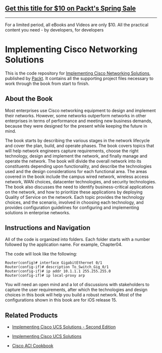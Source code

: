## [Get this title for $10 on Packt's Spring Sale](https://www.packt.com/B06022?utm_source=github&utm_medium=packt-github-repo&utm_campaign=spring_10_dollar_2022)
-----
For a limited period, all eBooks and Videos are only $10. All the practical content you need \- by developers, for developers

# Implementing Cisco Networking Solutions
This is the code repository for [Implementing Cisco Networking Solutions](https://www.packtpub.com/virtualization-and-cloud/implementing-cisco-networking-solutions?utm_source=github&utm_medium=repository&utm_campaign=9781787121782), published by [Packt](https://www.packtpub.com/?utm_source=github). It contains all the supporting project files necessary to work through the book from start to finish.
## About the Book
Most enterprises use Cisco networking equipment to design and implement their networks. However, some networks outperform networks in other enterprises in terms of performance and meeting new business demands, because they were designed for the present while keeping the future in mind.

The book starts by describing the various stages in the network lifecycle and cover the plan, build, and operate phases. The book covers topics that will help network engineers capture requirements, choose the right technology, design and implement the network, and finally manage and operate the network. The book will divide the overall network into its constituents depending upon functionality, and describe the technologies used and the design considerations for each functional area. The areas covered in the book include the campus wired network, wireless access network, WAN choices, datacenter technologies, and security technologies. The book also discusses the need to identify business-critical applications on the network, and how to prioritize these applications by deploying Quality of Service on the network. Each topic provides the technology choices, and the scenario, involved in choosing each technology, and provides configuration guidelines for configuring and implementing solutions in enterprise networks.


## Instructions and Navigation
All of the code is organized into folders. Each folder starts with a number followed by the application name. For example, Chapter04.



The code will look like the following:
```
Router(config)# interface GigabitEthernet 0/1
Router(config-if)# description To_Switch_Gig_0/1
Router(config-if)# ip addr 10.1.1.1 255.255.255.0
Router(config-if)# ip local-proxy arp
```

You will need an open mind and a lot of discussions with stakeholders to capture the user
requirements, after which the technologies and design choices in this book will help you
build a robust network. Most of the configurations shown in this book are for iOS release
15.

## Related Products
* [Implementing Cisco UCS Solutions - Second Edition](https://www.packtpub.com/networking-and-servers/implementing-cisco-ucs-solutions-second-edition?utm_source=github&utm_medium=repository&utm_campaign=9781786464408)

* [Implementing Cisco UCS Solutions](https://www.packtpub.com/networking-and-servers/implementing-cisco-ucs-solutions?utm_source=github&utm_medium=repository&utm_campaign=9781782170662)

* [Cisco ACI Cookbook](https://www.packtpub.com/networking-and-servers/cisco-aci-cookbook?utm_source=github&utm_medium=repository&utm_campaign=9781787129214)

